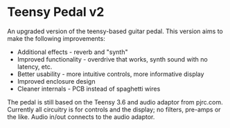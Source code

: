 # Teensy Pedal v2
An upgraded version of the teensy-based guitar pedal. This version aims to make the following improvements:
  * Additional effects - reverb and "synth"
  * Improved functionality - overdrive that works, synth sound with no latency, etc.
  * Better usability - more intuitive controls, more informative display
  * Improved enclosure design
  * Cleaner internals - PCB instead of spaghetti wires
  
The pedal is still based on the Teensy 3.6 and audio adaptor from pjrc.com. Currently all circuitry is for controls and the display; no filters, pre-amps or the like. Audio in/out connects to the audio adaptor. 
